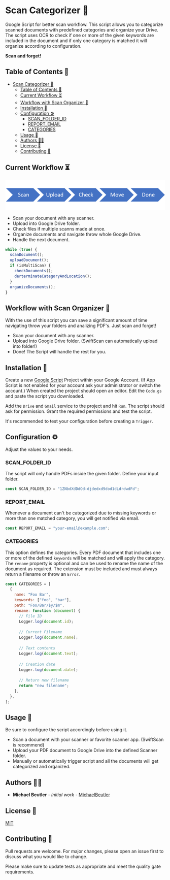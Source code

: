 # Scan Categorizer 🏸

Google Script for better scan workflow. This script allows you to categorize scanned documents with predefined categories and organize your Drive.
The script uses OCR to check if one or more of the given keywords are included in the document and if only one category is matched it will organize according to configuration.

**Scan and forget!**

## Table of Contents 🧾

- [Scan Categorizer 🏸](#scan-categorizer-)
  - [Table of Contents 🧾](#table-of-contents-)
  - [Current Workflow ⏳](#current-workflow-)
  - [Workflow with Scan Organizer 🎉](#workflow-with-scan-organizer-)
  - [Installation 🎈](#installation-)
  - [Configuration ⚙](#configuration-)
    - [SCAN_FOLDER_ID](#scan_folder_id)
    - [REPORT_EMAIL](#report_email)
    - [CATEGORIES](#categories)
  - [Usage 🚀](#usage-)
  - [Authors 👨‍💻](#authors-)
  - [License 📃](#license-)
  - [Contributing 🤝](#contributing-)

## Current Workflow ⏳

![Current Workflow](https://github.com/iperka/scan-categorizer/blob/main/current-flow.png "Current Workflow")

- Scan your document with any scanner.
- Upload into Google Drive folder.
- Check files if multiple scanns made at once.
- Organize documents and navigate throw whole Google Drive.
- Handle the next document.

```javascript
while (true) {
  scanDocument();
  uploadDocument();
  if (isMultiScan) {
    checkDocuments();
    derterminateCategoryAndLocation();
  }
  organizeDocuments();
}
```

## Workflow with Scan Organizer 🎉

With the use of this script you can save a significant amount of time navigating throw your folders and analizing PDF's. Just scan and forget!

- Scan your document with any scanner.
- Upload into Google Drive folder. (SwiftScan can automatically upload into folder!)
- Done! The Script will handle the rest for you.

## Installation 🎈

Create a new [Google Script](https://script.google.com/) Project within your Google Account. (If App Script is not enabled for your account ask your administrator or switch the account.) When created the project should open an editor. Edit the `Code.gs` and paste the script you downloaded.

Add the `Drive` and `Gmail` service to the project and hit `Run`. The script should ask for permission. Grant the required permissions and test the script.

It's recommended to test your configuration before creating a `Trigger`.

## Configuration ⚙

Adjust the values to your needs.

### SCAN_FOLDER_ID

The script will only handle PDFs inside the given folder. Define your input folder.

```js
const SCAN_FOLDER_ID = "1ZNbdXdDdOd-djdedxd9dod1dLdrdwdFd";
```

### REPORT_EMAIL

Whenever a document can't be categorized due to missing keywords or more than one matched category, you will get notified via email.

```js
const REPORT_EMAIL = "your-email@example.com";
```

### CATEGORIES

This option defines the categories. Every PDF document that includes one or more of the defined `keywords` will be matched and will apply the category. The `rename` property is optional and can be used to rename the name of the document as required. The extension must be included and must always return a filename or throw an `Error`.

```js
const CATEGORIES = [
  {
    name: "Foo Bar",
    keywords: ["foo", "bar"],
    path: "Foo/Bar/$y/$m",
    rename: function (document) {
      // File ID
      Logger.log(document.id);

      // Current Filename
      Logger.log(document.name);

      // Text contents
      Logger.log(document.text);

      // Creation date
      Logger.log(document.date);

      // Return new filename
      return "new filename";
    },
  },
];
```

## Usage 🚀

Be sure to configure the script accordingly before using it.

- Scan a document with your scanner or favorite scanner app. (SwiftScan is recommend)
- Upload your PDF document to Google Drive into the defined Scanner folder.
- Manually or automatically trigger script and all the documents will get categorized and organized.

## Authors 👨‍💻

- **Michael Beutler** - _Initial work_ - [MichaelBeutler](https://github.com/MichaelBeutler)

## License 📃

[MIT](https://choosealicense.com/licenses/mit/)

## Contributing 🤝

Pull requests are welcome. For major changes, please open an issue first to discuss what you would like to change.

Please make sure to update tests as appropriate and meet the quality gate requirements.
